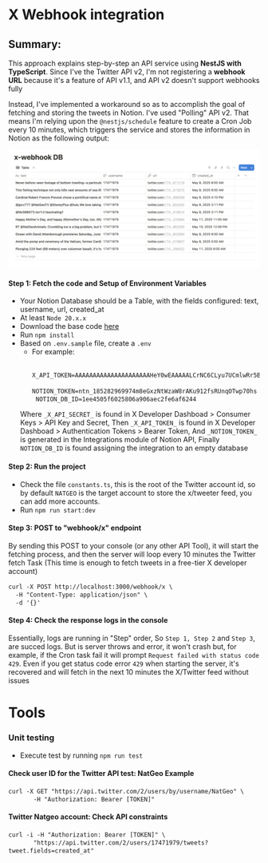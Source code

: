 # X Webhook integration

## Summary: 

This approach explains step-by-step an API service using **NestJS with TypeScript**. Since I've the Twitter API v2, I'm not registering a **webhook URL** because it's a feature of API v1.1, and API v2 doesn't support webhooks fully

Instead, I've implemented a workaround so as to accomplish the goal of fetching and storing the tweets in Notion. I've used "Polling" API v2. That means I'm relying upon the ```@nestjs/schedule``` feature to create a Cron Job every 10 minutes, which triggers the service and stores the information in Notion as the following output:

![Output](./src/img/output.png)

#### Step 1: Fetch the code and Setup of Environment Variables
- Your Notion Database should be a Table, with the fields configured: text, username, url, created_at
- At least ```Node 20.x.x```
- Download the base code [here](https://github.com/EmrajiPower/x-weekhook-integration)
- Run ```npm install```
- Based on ```.env.sample``` file, create a ```.env```
   * For example:
       ```X_API_SECRET=aY0FkNNlxmuRw6BsZnT8wvw3urInRSIR2LfCTzS8nFAaGBkAak
        X_API_TOKEN=AAAAAAAAAAAAAAAAAAAAAHeY0wEAAAAALCrNC6CLyu7UCmlwRr5BaNNZmSY%3DVMjvBvAbWjiTP0SQWowo8ApDabWb4ndSs2A9zE3IYtyZhklrKM
        NOTION_TOKEN=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
        NOTION_DB_ID=1ee4505f6025806a906aec2fe6af6244
    Where ```_X_API_SECRET_``` is found in X Developer Dashboad > Consumer Keys > API Key and Secret,
    Then ```_X_API_TOKEN_``` is found in X Developer Dashboad > Authentication Tokens > Bearer Token,
    And ```_NOTION_TOKEN_``` is generated in the Integrations module of Notion API,
    Finally ```NOTION_DB_ID``` is found assigning the integration to an empty database
#### Step 2: Run the project
- Check the file ```constants.ts```, this is the root of the Twitter account id, so by default ```NATGEO``` is the target account to store the x/tweeter feed, you can add more accounts.
- Run ```npm run start:dev```

#### Step 3: POST to "webhook/x" endpoint
By sending this POST to your console (or any other API Tool), it will start the fetching process, and then the server will loop every 10 minutes the Twitter fetch Task (This time is enough to fetch tweets in a free-tier X developer account) 
```
curl -X POST http://localhost:3000/webhook/x \
  -H "Content-Type: application/json" \
  -d '{}'
```

#### Step 4: Check the response logs in the console
Essentially, logs are running in "Step" order, So ```Step 1, Step 2``` and ```Step 3```, are succed logs. But is server throws and error, it won't crash but, for example, if the Cron task fail it will prompt ```Request failed with status code 429```. Even if you get status code error ```429``` when starting the server, it's recovered and will fetch in the next 10 minutes the X/Twitter feed without issues

# Tools

### Unit testing
- Execute test by running ```npm run test```

#### Check user ID for the Twitter API test: NatGeo Example
```
curl -X GET "https://api.twitter.com/2/users/by/username/NatGeo" \
       -H "Authorization: Bearer [TOKEN]"
```

#### Twitter Natgeo account: Check API constraints
```
curl -i -H "Authorization: Bearer [TOKEN]" \
       "https://api.twitter.com/2/users/17471979/tweets?tweet.fields=created_at"
```